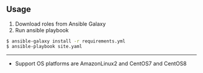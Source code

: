 # 

## Usage

1. Download roles from Ansible Galaxy
2. Run ansible playbook

```bash
$ ansible-galaxy install -r requirements.yml
$ ansible-playbook site.yaml
```

---

- Support OS platforms are AmazonLinux2 and CentOS7 and CentOS8
